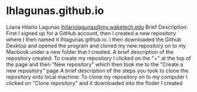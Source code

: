 # lhlagunas.github.io
Liiana Hilario Lagunas lhilariolagunas@my.waketech.edu
Brief Description: First I signed up for a GitHub account, then I created a new repository where I then named it lhlagunas.github.io. I then downloaded the Github Desktop and opened the program and cloned my new repository on to my Macbook under a new folder that I created.
A brief description of the repository created: To create my repository I clicked on the "+" at the top of the page and then "New repository" which then took me to the "Create a new repository" page
A brief description of the steps you took to clone the repository onto local machine: To clone my repository on to my computer I clicked on "Clone repository" and it downloaded into the floder I created
